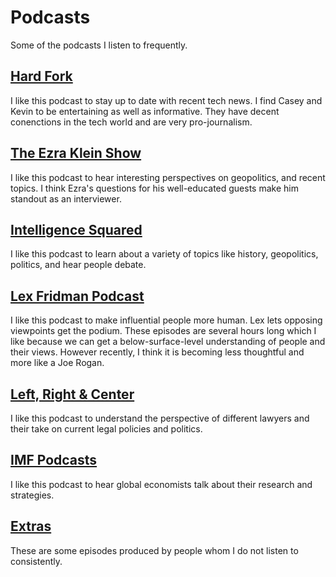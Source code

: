 # Podcasts
Some of the podcasts I listen to frequently.

## [Hard Fork](./Hard-Fork/)
I like this podcast to stay up to date with recent tech news. I find Casey and Kevin to be entertaining as well as informative. They have decent conenctions in the tech world and are very pro-journalism. 
## [The Ezra Klein Show](./The-Ezra-Klein-Show/)
I like this podcast to hear interesting perspectives on geopolitics, and recent topics. I think Ezra's questions for his well-educated guests make him standout as an interviewer. 
## [Intelligence Squared](./Intelligence-Squared)
I like this podcast to learn about a variety of topics like history, geopolitics, politics, and hear people debate. 
## [Lex Fridman Podcast](./Lex-Fridman-Podcast)
I like this podcast to make influential people more human. Lex lets opposing viewpoints get the podium. These episodes are several hours long which I like because we can get a below-surface-level understanding of people and their views. However recently, I think it is becoming less thoughtful and more like a Joe Rogan. 
## [Left, Right & Center](./Left-Right-Center)
I like this podcast to understand the perspective of different lawyers and their take on current legal policies and politics. 
## [IMF Podcasts](./IMF-Podcasts)
I like this podcast to hear global economists talk about their research and strategies.
## [Extras](./Extras)
These are some episodes produced by people whom I do not listen to consistently. 
